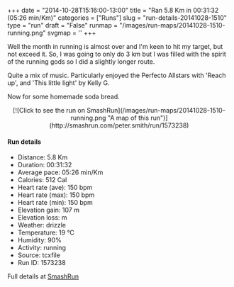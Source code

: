+++
date = "2014-10-28T15:16:00-13:00"
title = "Ran 5.8 Km in 00:31:32 (05:26 min/Km)"
categories = ["Runs"]
slug = "run-details-20141028-1510"
type = "run"
draft = "False"
runmap = "/images/run-maps/20141028-1510-running.png"
svgmap = '<polyline points="93 48, 99 39, 100 33, 89 30, 86 30, 67 36, 40 58, 39 59, 18 66, 7 70, 1 66, 0 63, 3 62, 18 52, 22 50, 50 32, 64 39, 79 33, 82 35, 86 34, 90 38, 97 39, 98 41, 94 48">'
+++

Well the month in running is almost over and I'm keen to hit my target, but not exceed it. So, I was going to only do 3 km but I was filled with the spirit of the running gods so I did a slightly longer route. 

Quite a mix of music. Particularly enjoyed the Perfecto Allstars with 'Reach up', and 'This little light' by Kelly G. 

Now for some homemade soda bread. 



<!--more-->

<center>
[![Click to see the run on SmashRun](/images/run-maps/20141028-1510-running.png "A map of this run")](http://smashrun.com/peter.smith/run/1573238)
</center>

#### Run details

* Distance: 5.8 Km
* Duration: 00:31:32
* Average pace: 05:26 min/Km
* Calories: 512 Cal
* Heart rate (ave): 150 bpm
* Heart rate (max): 150 bpm
* Heart rate (min): 150 bpm
* Elevation gain: 107 m
* Elevation loss:  m
* Weather: drizzle
* Temperature: 19 &deg;C
* Humidity: 90%
* Activity: running
* Source: tcxfile
* Run ID: 1573238

Full details at [SmashRun](http://smashrun.com/peter.smith/run/1573238)